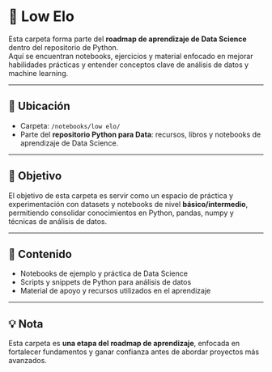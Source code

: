 # 📓 Low Elo

Esta carpeta forma parte del **roadmap de aprendizaje de Data Science** dentro del repositorio de Python.  
Aquí se encuentran notebooks, ejercicios y material enfocado en mejorar habilidades prácticas y entender conceptos clave de análisis de datos y machine learning.

---

## 📂 Ubicación

- Carpeta: `/notebooks/low elo/`  
- Parte del **repositorio Python para Data**: recursos, libros y notebooks de aprendizaje de Data Science.

---

## 🎯 Objetivo

El objetivo de esta carpeta es servir como un espacio de práctica y experimentación con datasets y notebooks de nivel **básico/intermedio**, permitiendo consolidar conocimientos en Python, pandas, numpy y técnicas de análisis de datos.

---

## 📝 Contenido

- Notebooks de ejemplo y práctica de Data Science  
- Scripts y snippets de Python para análisis de datos  
- Material de apoyo y recursos utilizados en el aprendizaje

---

## 💡 Nota

Esta carpeta es **una etapa del roadmap de aprendizaje**, enfocada en fortalecer fundamentos y ganar confianza antes de abordar proyectos más avanzados.
